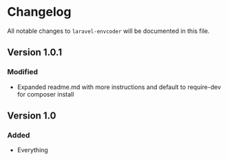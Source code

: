 # Changelog

All notable changes to `laravel-envcoder` will be documented in this file.

## Version 1.0.1

### Modified
- Expanded readme.md with more instructions and default to require-dev for composer install

## Version 1.0

### Added
- Everything

